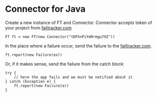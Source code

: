 Connector for Java
==================

Create a new instance of FT and Connector. Connector accepts token of your project from [failtracker.com](http://failtracker.com)

    FT ft = new FT(new Connector("tDFhnPiYmRrmgu79Z"))

In the place where a failure occur, send the failure to the [failtracker.com](http://failtracker.com).

    ft.report(new Failure(ex))

Or, if it makes sense, send the failure from the catch block:

    try {
        // here the app fails and we must be notified about it
    } catch (Exception e) {
        ft.report(new Failure(e))
    }